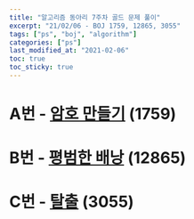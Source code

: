 ```yaml
---
title: "알고리즘 동아리 7주차 골드 문제 풀이"
excerpt: "21/02/06 - BOJ 1759, 12865, 3055"
tags: ["ps", "boj", "algorithm"]
categories: ["ps"]
last_modified_at: "2021-02-06"
toc: true
toc_sticky: true
---
```

# A번 - [암호 만들기](https://www.acmicpc.net/problem/1759) (1759)

# B번 - [평범한 배낭](https://www.acmicpc.net/problem/12865) (12865)

# C번 - [탈출](https://www.acmicpc.net/problem/3055) (3055)